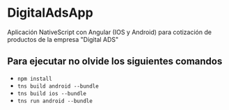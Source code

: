 # DigitalAdsApp
Aplicación NativeScript con Angular (IOS y Android) para cotización de productos de la empresa "Digital ADS"
## Para ejecutar no olvide los siguientes comandos
- ```npm install```
- ```tns build android --bundle ```
- ```tns build ios --bundle ```
- ```tns run android --bundle ```